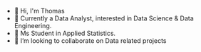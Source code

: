 - 👋 Hi, I'm Thomas 
- 👀 Currently a Data Analyst, interested in Data Science & Data Engineering.
- 🌱 Ms Student in Applied Statistics. 
- 💞️ I’m looking to collaborate on Data related projects


<!---
Tommon93/Tommon93 is a ✨ special ✨ repository because its `README.md` (this file) appears on your GitHub profile.
You can click the Preview link to take a look at your changes.
--->
